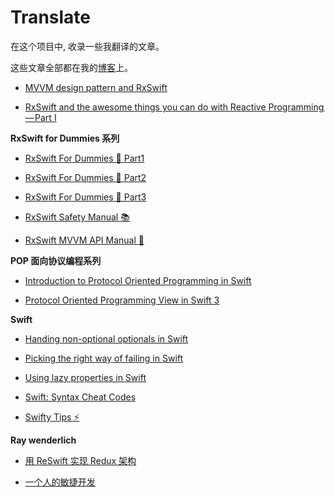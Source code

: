 # Translate

在这个项目中, 收录一些我翻译的文章。

这些文章全部都在我的[博客]( http://CepheusSun.com)上。



* [MVVM design pattern and RxSwift](https://github.com/Interview-iOS/Translate/blob/master/Articles/MVVM%20design%20pattern%20and%20RxSwift.md)

* [RxSwift and the awesome things you can do with Reactive Programming — Part I](https://github.com/Interview-iOS/Translate/blob/master/Articles/RxSwift%20and%20the%20awesome%20things%20you%20can%20do%20with%20Reactive%20Programming%E2%80%8A%E2%80%94%E2%80%8APart%20I.md)


 **RxSwift for Dummies 系列**

* [RxSwift For Dummies 🐣 Part1](https://github.com/CepheusTeam/Translate/blob/master/Articles/RxSwift%20For%20Dummies%20Part1.md)

* [RxSwift For Dummies 🐣 Part2](https://github.com/CepheusTeam/Translate/blob/master/Articles/RxSwift%20For%20Dummies%20Part2.md)

* [RxSwift For Dummies 🐣 Part3](https://github.com/CepheusSun/Translate/blob/master/Articles/RxSwift%20For%20Dummies%20Part3.md)

* [RxSwift Safety Manual 📚](https://github.com/CepheusSun/Translate/blob/master/Articles/RxSwift%20Safety%20Manual.md)

* [RxSwift MVVM API Manual 📃](https://github.com/CepheusSun/Translate/blob/master/Articles/RxSwift%20MVVM%20API%20Manual.md)


**POP 面向协议编程系列**

* [Introduction to Protocol Oriented Programming in Swift](https://github.com/CepheusSun/Translate/blob/master/Articles/Introduction%20to%20Protocol%20Oriented%20Programming%20in%20Swift.md)

* [Protocol Oriented Programming View in Swift 3](https://github.com/CepheusSun/Translate/blob/master/Articles/Protocol%20Oriented%20Programming%20View%20in%20Swift%203.md)




**Swift**


* [Handing non-optional optionals in Swift](https://github.com/CepheusSun/Translate/blob/master/Articles/Handing%20non-optional%20optionals%20in%20Swift.md)

* [Picking the right way of failing in Swift](https://github.com/CepheusSun/Translate/blob/master/Articles/Picking%20the%20right%20way%20of%20failing%20in%20Swift.md)

* [Using lazy properties in Swift](https://github.com/CepheusSun/Translate/blob/master/Articles/Using%20lazy%20properties%20in%20Swift.md)


* [Swift: Syntax Cheat Codes](https://github.com/CepheusSun/Translate/blob/master/Articles/Swift%20Syntax%20Cheat%20Codes.md)

* [Swifty Tips ⚡️](https://github.com/CepheusSun/Translate/blob/master/Articles/Swifty%20Tips.md)

**Ray wenderlich**

* [用 ReSwift 实现 Redux 架构](https://github.com/CepheusSun/Translate/blob/master/Articles/ReSwiftAndRedux.md)

* [一个人的敏捷开发](https://github.com/CepheusSun/Translate/blob/master/Articles/%E4%B8%80%E4%B8%AA%E4%BA%BA%E7%9A%84%E6%95%8F%E6%8D%B7%E5%BC%80%E5%8F%91.md)


